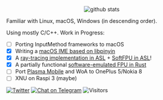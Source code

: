 <p align="center">
  <img src="https://github-readme-stats.vercel.app/api?username=inokinoki&count_private=true&show_icons=true" alt="github stats" />
</p>

Familiar with Linux, macOS, Windows (in descending order).

Using mostly C/C++. Work in Progress:

- [ ] Porting InputMethod frameworks to macOS
- [x] Writing a [macOS IME based on libpinyin](https://github.com/Open-Source-IME-framework-on-Mac/macos-libpinyin)
- [x] A [ray-tracing implementation in ASL](https://github.com/Inokinoki/acpi-raytracer) + [SoftFPU in ASL](https://github.com/Inokinoki/acpi-softfpu)!
- [x] A partially functional [software-emulated FPU in Rust](https://github.com/Inokinoki/softfpu-rs)
- [ ] Port [Plasma Mobile](https://www.plasma-mobile.org/) and WoA to OnePlus 5/Nokia 8
- [ ] XNU on Raspi 3 (maybe)

[![Twitter](https://img.shields.io/badge/@IIInoki-1DA1F2?style=flat&logo=Twitter&logoColor=white)](https://twitter.com/IIInoki)
[![Chat on Telegram](https://img.shields.io/badge/Chat%20on-Telegram-brightgreen.svg)](https://t.me/IIInoki)
![Visitors](https://visitor-badge.glitch.me/badge?page_id=inokinoki)
